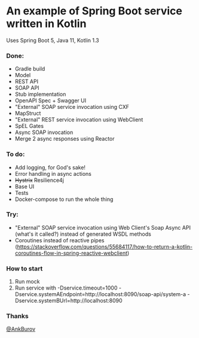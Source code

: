 # An example of Spring Boot service written in Kotlin
Uses Spring Boot 5, Java 11, Kotlin 1.3

### Done:
* Gradle build
* Model
* REST API
* SOAP API
* Stub implementation
* OpenAPI Spec + Swagger UI
* "External" SOAP service invocation using CXF
* MapStruct
* "External" REST service invocation using WebClient
* SpEL Gates
* Async SOAP invocation
* Merge 2 async responses using Reactor

### To do:
* Add logging, for God's sake!
* Error handling in async actions
* ~~Hystrix~~ Resilience4j
* Base UI 
* Tests
* Docker-compose to run the whole thing

### Try:
* "External" SOAP service invocation using Web Client's Soap Async API (what's it called?) instead of generated WSDL methods
* Coroutines instead of reactive pipes (https://stackoverflow.com/questions/55684117/how-to-return-a-kotlin-coroutines-flow-in-spring-reactive-webclient)

### How to start
1. Run mock
2. Run service with -Dservice.timeout=1000 -Dservice.systemAEndpoint=http://localhost:8090/soap-api/system-a -Dservice.systemBUrl=http://localhost:8090

### Thanks
[@AnkBurov]( https://github.com/AnkBurov )